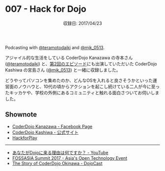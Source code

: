 # 007 - Hack for Dojo
<div style="text-align: center; padding-bottom: 30px;">収録日: 2017/04/23</div><br>

Podcasting with <a href="https://twitter.com/teramotodaiki">@teramotodaiki</a> and <a href="https://twitter.com/mjk_0513">@mjk_0513</a>.


アジャイル的な生活をしている CoderDojo Kanazawa の寺本さん ([@teramotodaiki](https://twitter.com/teramotodaiki)) と、[第2回のエピソード](/2)にも出演していただいた CoderDojo Kashiwa の宮島さん ([@mjk_0513](https://twitter.com/mjk_0513)) と一緒に収録しました。

どうやってパソコンを集めたのか、どんなOSを入れると良さそうかといった運営面のノウハウと、10代の頃からアクションを起こし続けている二人が今に至ったキッカケや、学校の外側にあるコミュニティと触れる面白さついてお伺いしました。


## Shownote

- [CoderDojo Kanazawa - Facebook Page](https://www.facebook.com/coderdojo.kanazawa/)
- [CoderDojo Kashiwa  - 公式サイト](http://www.coderdojo-kashiwa.com/)
- [HackforPlay](https://www.hackforplay.xyz/)

-----------

- [あなたがDojoに来る理由は何ですか？ - YouTube](https://www.youtube.com/watch?v=gLDue2xb1j8)
- [FOSSASIA Summit 2017 - Asia's Open Technology Event](https://2017.fossasia.org/)
- [The Story of CoderDojo Okinawa - DojoCast](/3)


